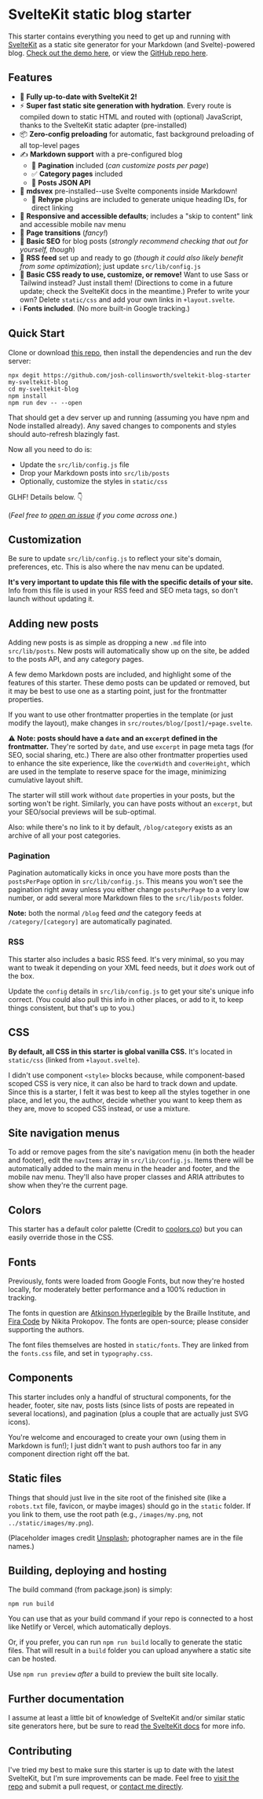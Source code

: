 # SvelteKit static blog starter

This starter contains everything you need to get up and running with [SvelteKit](https://kit.svelte.dev/) as a static site generator for your Markdown (and Svelte)-powered blog. [Check out the demo here](https://sveltekit-static-starter.netlify.app/), or view the [GitHub repo here](https://github.com/josh-collinsworth/sveltekit-blog-starter).

## Features

- 🎉 **Fully up-to-date with SvelteKit 2!**
- ⚡️ **Super fast static site generation with hydration**. Every route is compiled down to static HTML and routed with (optional) JavaScript, thanks to the SvelteKit static adapter (pre-installed)
- 📦 **Zero-config preloading** for automatic, fast background preloading of all top-level pages
- ✍️ **Markdown support** with a pre-configured blog
  - 📑 **Pagination** included (_can customize posts per page_)
  - ✅ **Category pages** included
  - 💬 **Posts JSON API**
- 📝 **mdsvex** pre-installed--use Svelte components inside Markdown!
  - 🔗 **Rehype** plugins are included to generate unique heading IDs, for direct linking
- 📱 **Responsive and accessible defaults**; includes a "skip to content" link and accessible mobile nav menu
- 🔄 **Page transitions** (_fancy!_)
- 🔎 **Basic SEO** for blog posts (_strongly recommend checking that out for yourself, though_)
- 📰 **RSS feed** set up and ready to go (_though it could also likely benefit from some optimization_); just update `src/lib/config.js`
- 💈 **Basic CSS ready to use, customize, or remove!** Want to use Sass or Tailwind instead? Just install them! (Directions to come in a future update; check the SvelteKit docs in the meantime.) Prefer to write your own? Delete `static/css` and add your own links in `+layout.svelte`.
- ℹ️ **Fonts included**. (No more built-in Google tracking.)

## Quick Start

Clone or download [this repo](https://github.com/josh-collinsworth/sveltekit-blog-starter), then install the dependencies and run the dev server:

```
npx degit https://github.com/josh-collinsworth/sveltekit-blog-starter my-sveltekit-blog
cd my-sveltekit-blog
npm install
npm run dev -- --open
```

That should get a dev server up and running (assuming you have npm and Node installed already). Any saved changes to components and styles should auto-refresh blazingly fast.

Now all you need to do is:

- Update the `src/lib/config.js` file
- Drop your Markdown posts into `src/lib/posts`
- Optionally, customize the styles in `static/css`

GLHF! Details below. 👇

(_Feel free to [open an issue](https://github.com/josh-collinsworth/sveltekit-blog-starter/issues/new) if you come across one._)

## Customization

Be sure to update `src/lib/config.js` to reflect your site's domain, preferences, etc. This is also where the nav menu can be updated.

**It's very important to update this file with the specific details of your site.** Info from this file is used in your RSS feed and SEO meta tags, so don't launch without updating it.

## Adding new posts

Adding new posts is as simple as dropping a new `.md` file into `src/lib/posts`. New posts will automatically show up on the site, be added to the posts API, and any category pages.

A few demo Markdown posts are included, and highlight some of the features of this starter. These demo posts can be updated or removed, but it may be best to use one as a starting point, just for the frontmatter properties.

If you want to use other frontmatter properties in the template (or just modify the layout), make changes in `src/routes/blog/[post]/+page.svelte`.

⚠️ **Note: posts should have a `date` and an `excerpt` defined in the frontmatter.** They're sorted by `date`, and use `excerpt` in page meta tags (for SEO, social sharing, etc.) There are also other frontmatter properties used to enhance the site experience, like the `coverWidth` and `coverHeight`, which are used in the template to reserve space for the image, minimizing cumulative layout shift.

The starter will still work without `date` properties in your posts, but the sorting won't be right. Similarly, you can have posts without an `excerpt`, but your SEO/social previews will be sub-optimal.

Also: while there's no link to it by default, `/blog/category` exists as an archive of all your post categories.

### Pagination

Pagination automatically kicks in once you have more posts than the `postsPerPage` option in `src/lib/config.js`. This means you won't see the pagination right away unless you either change `postsPerPage` to a very low number, or add several more Markdown files to the `src/lib/posts` folder.

**Note:** both the normal `/blog` feed _and_ the category feeds at `/category/[category]` are automatically paginated.

### RSS

This starter also includes a basic RSS feed. It's very minimal, so you may want to tweak it depending on your XML feed needs, but it _does_ work out of the box.

Update the `config` details in `src/lib/config.js` to get your site's unique info correct. (You could also pull this info in other places, or add to it, to keep things consistent, but that's up to you.)

## CSS

**By default, all CSS in this starter is global vanilla CSS.** It's located in `static/css` (linked from `+layout.svelte`).

I didn't use component `<style>` blocks because, while component-based scoped CSS is very nice, it can also be hard to track down and update. Since this is a starter, I felt it was best to keep all the styles together in one place, and let you, the author, decide whether you want to keep them as they are, move to scoped CSS instead, or use a mixture.

## Site navigation menus

To add or remove pages from the site's navigation menu (in both the header and footer), edit the `navItems` array in `src/lib/config.js`. Items there will be automatically added to the main menu in the header and footer, and the mobile nav menu. They'll also have proper classes and ARIA attributes to show when they're the current page.

## Colors

This starter has a default color palette (Credit to [coolors.co](https://coolors.co/palettes/trending)) but you can easily override those in the CSS.

## Fonts

Previously, fonts were loaded from Google Fonts, but now they're hosted locally, for moderately better performance and a 100% reduction in tracking.

The fonts in question are [Atkinson Hyperlegible](https://brailleinstitute.org/freefont) by the Braille Institute, and [Fira Code](https://github.com/tonsky/FiraCode) by Nikita Prokopov. The fonts are open-source; please consider supporting the authors.

The font files themselves are hosted in `static/fonts`. They are linked from the `fonts.css` file, and set in `typography.css`.

## Components

This starter includes only a handful of structural components, for the header, footer, site nav, posts lists (since lists of posts are repeated in several locations), and pagination (plus a couple that are actually just SVG icons).

You're welcome and encouraged to create your own (using them in Markdown is fun!); I just didn't want to push authors too far in any component direction right off the bat.

## Static files

Things that should just live in the site root of the finished site (like a `robots.txt` file, favicon, or maybe images) should go in the `static` folder. If you link to them, use the root path (e.g., `/images/my.png`, not `../static/images/my.png`).

(Placeholder images credit [Unsplash](https://unsplash.com); photographer names are in the file names.)

## Building, deploying and hosting

The build command (from package.json) is simply:

```
npm run build
```

You can use that as your build command if your repo is connected to a host like Netlify or Vercel, which automatically deploys.

Or, if you prefer, you can run `npm run build` locally to generate the static files. That will result in a `build` folder you can upload anywhere a static site can be hosted.

Use `npm run preview` _after_ a build to preview the built site locally.

## Further documentation

I assume at least a little bit of knowledge of SvelteKit and/or similar static site generators here, but be sure to read [the SvelteKit docs](https://kit.svelte.dev/docs) for more info.

## Contributing

I've tried my best to make sure this starter is up to date with the latest SvelteKit, but I'm sure improvements can be made. Feel free to [visit the repo](https://github.com/josh-collinsworth/sveltekit-blog-starter) and submit a pull request, or [contact me directly](https://joshcollinsworth.com/contact).
